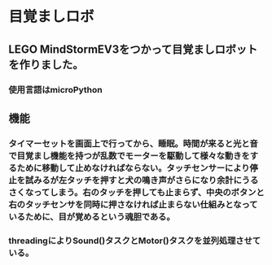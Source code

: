 # 目覚ましロボ  
## LEGO MindStormEV3をつかって目覚ましロボットを作りました。  
### 使用言語はmicroPython  
## 機能  
### タイマーセットを画面上で行ってから、睡眠。時間が来ると光と音で目覚まし機能を持つが乱数でモーターを駆動して様々な動きをするために移動して止めなければならない。タッチセンサーにより停止を試みるが左タッチを押すと犬の鳴き声がさらになり余計にうるさくなってしまう。右のタッチを押しても止まらず、中央のボタンと右のタッチセンサを同時に押さなければ止まらない仕組みとなっているために、目が覚めるという魂胆である。  
### threadingによりSound()タスクとMotor()タスクを並列処理させている。
